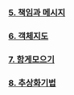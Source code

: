 ### [5. 책임과 메시지](책임과메시지.md)
### [6. 객체지도](객체지도.md)
### [7. 함게모으기](./07_함께모으기/README.md)
### [8. 추상화기법](./08_추상화기법/README.md)